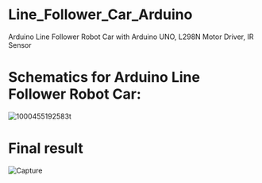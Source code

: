# Line_Follower_Car_Arduino
Arduino Line Follower Robot Car with Arduino UNO, L298N Motor Driver, IR Sensor
# Schematics for Arduino Line Follower Robot Car:
![1000455192583t](https://user-images.githubusercontent.com/81382178/160299165-e4c5a8fb-66ff-4d03-b5ad-5c11ee7dcc04.jpg)
# Final result
![Capture](https://user-images.githubusercontent.com/81382178/160299264-787af5ad-2df7-4af3-a1b7-b11dc5eb665f.PNG)

